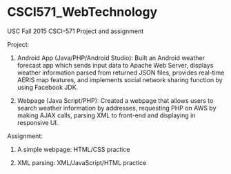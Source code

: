 # CSCI571_WebTechnology
USC Fall 2015 CSCI-571 Project and assignment

Project:

1. Android App (Java/PHP/Android Studio): 
    Built an Android weather forecast app which sends input data to Apache Web Server, 
    displays weather information parsed from returned JSON files, 
    provides real-time AERIS map features, 
    and implements social network sharing function by using Facebook JDK.
    
    
2. Webpage (Java Script/PHP): 
    Created a webpage that allows users to search weather information by addresses, 
    requesting PHP on AWS by making AJAX calls, 
    parsing XML to front-end and displaying in responsive UI.


Assignment: 

1. A simple webpage: HTML/CSS practice

2. XML parsing: XML/JavaScript/HTML practice
